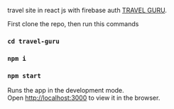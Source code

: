 travel site in react js with firebase auth [TRAVEL GURU](https://guraguri.netlify.app/).

First clone the repo, then run this commands
### `cd travel-guru`
### `npm i`
### `npm start`
Runs the app in the development mode.<br />
Open [http://localhost:3000](http://localhost:3000) to view it in the browser.
